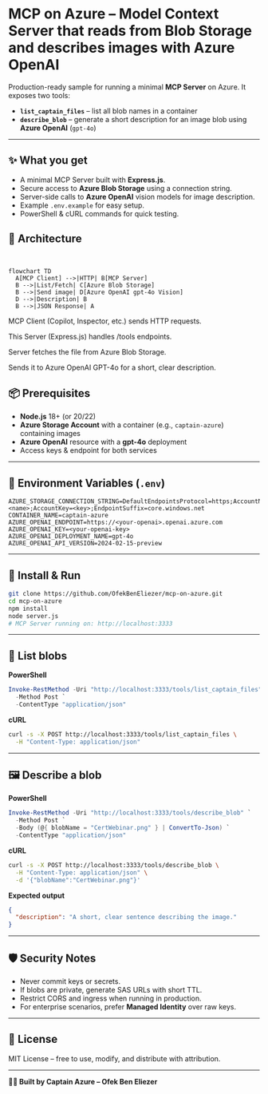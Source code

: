 # MCP on Azure – Model Context Server that reads from Blob Storage and describes images with Azure OpenAI

Production-ready sample for running a minimal **MCP Server** on Azure.
It exposes two tools:

* **`list_captain_files`** – list all blob names in a container
* **`describe_blob`** – generate a short description for an image blob using **Azure OpenAI** (`gpt-4o`)

---

## ✨ What you get

* A minimal MCP Server built with **Express.js**.
* Secure access to **Azure Blob Storage** using a connection string.
* Server-side calls to **Azure OpenAI** vision models for image description.
* Example `.env.example` for easy setup.
* PowerShell & cURL commands for quick testing.

## 🧱 Architecture

```mermaid


flowchart TD
  A[MCP Client] -->|HTTP| B[MCP Server]
  B -->|List/Fetch| C[Azure Blob Storage]
  B -->|Send image| D[Azure OpenAI gpt-4o Vision]
  D -->|Description| B
  B -->|JSON Response| A

```

MCP Client (Copilot, Inspector, etc.) sends HTTP requests.

This Server (Express.js) handles /tools endpoints.

Server fetches the file from Azure Blob Storage.

Sends it to Azure OpenAI GPT-4o for a short, clear description.

## 📦 Prerequisites

* **Node.js** 18+ (or 20/22)
* **Azure Storage Account** with a container (e.g., `captain-azure`) containing images
* **Azure OpenAI** resource with a **gpt-4o** deployment
* Access keys & endpoint for both services

---

## 🔐 Environment Variables (`.env`)

```env
AZURE_STORAGE_CONNECTION_STRING=DefaultEndpointsProtocol=https;AccountName=<name>;AccountKey=<key>;EndpointSuffix=core.windows.net
CONTAINER_NAME=captain-azure
AZURE_OPENAI_ENDPOINT=https://<your-openai>.openai.azure.com
AZURE_OPENAI_KEY=<your-openai-key>
AZURE_OPENAI_DEPLOYMENT_NAME=gpt-4o
AZURE_OPENAI_API_VERSION=2024-02-15-preview
```

---

## 🚀 Install & Run

```bash
git clone https://github.com/OfekBenEliezer/mcp-on-azure.git
cd mcp-on-azure
npm install
node server.js
# MCP Server running on: http://localhost:3333
```

---

## 📂 List blobs

**PowerShell**

```powershell
Invoke-RestMethod -Uri "http://localhost:3333/tools/list_captain_files" `
  -Method Post `
  -ContentType "application/json"
```

**cURL**

```bash
curl -s -X POST http://localhost:3333/tools/list_captain_files \
  -H "Content-Type: application/json"
```

---

## 🖼 Describe a blob

**PowerShell**

```powershell
Invoke-RestMethod -Uri "http://localhost:3333/tools/describe_blob" `
  -Method Post `
  -Body (@{ blobName = "CertWebinar.png" } | ConvertTo-Json) `
  -ContentType "application/json"
```

**cURL**

```bash
curl -s -X POST http://localhost:3333/tools/describe_blob \
  -H "Content-Type: application/json" \
  -d '{"blobName":"CertWebinar.png"}'
```

**Expected output**

```json
{
  "description": "A short, clear sentence describing the image."
}
```

---

## 🛡️ Security Notes

* Never commit keys or secrets.
* If blobs are private, generate SAS URLs with short TTL.
* Restrict CORS and ingress when running in production.
* For enterprise scenarios, prefer **Managed Identity** over raw keys.

---

## 📜 License

MIT License – free to use, modify, and distribute with attribution.

---

**👨‍✈️ Built by Captain Azure – Ofek Ben Eliezer**
